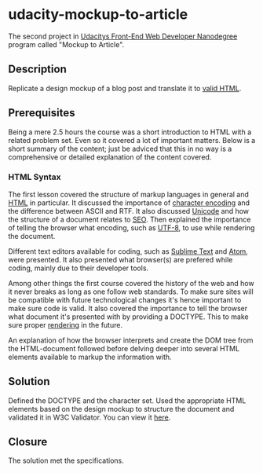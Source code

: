 # udacity-mockup-to-article
The second project in [Udacitys Front-End Web Developer Nanodegree](https://www.udacity.com/course/front-end-web-developer-nanodegree--nd001) program called "Mockup to Article".

## Description
Replicate a design mockup of a blog post and translate it to [valid HTML](https://validator.w3.org/).

## Prerequisites
Being a mere 2.5 hours the course was a short introduction to HTML with a related problem set. Even so it covered a lot of important matters. Below is a short summary of the content; just be adviced that this in no way is a comprehensive or detailed explanation of the content covered.

### HTML Syntax
The first lesson covered the structure of markup languages in general and [HTML](https://developer.mozilla.org/en-US/docs/Web/HTML/Element) in particular. It discussed the importance of [character encoding](https://en.wikipedia.org/wiki/Character_encoding) and the difference between ASCII and  RTF. It also discussed [Unicode](http://unicode-table.com/en/) and how the structure of a document relates to [SEO](https://en.wikipedia.org/wiki/Search_engine_optimization). Then explained the importance of telling the browser what encoding, such as [UTF-8](https://en.wikipedia.org/wiki/UTF-8), to use while rendering the document.

Different text editors available for coding, such as [Sublime Text](http://www.sublimetext.com/) and [Atom](https://atom.io/), were presented. It also presented what browser(s) are prefered while coding, mainly due to their developer tools.

Among other things the first course covered the history of the web and how it never breaks as long as one follow web standards. To make sure sites will be compatible with future technological changes it's hence important to make sure code is valid. It also covered the importance to tell the browser what document it's presented with by providing a DOCTYPE. This to make sure proper [rendering](https://developer.mozilla.org/en-US/docs/Quirks_Mode_and_Standards_Mode) in the future.

An explanation of how the browser interprets and create the DOM tree from the HTML-document followed before delving deeper into several HTML elements available to markup the information with.

## Solution
Defined the DOCTYPE and the character set. Used the appropriate HTML elements based on the design mockup to structure the document and validated it in W3C Validator. You can view it [here](https://gjarnling.github.io/udacity-mockup-to-article/).

## Closure
The solution met the specifications.
